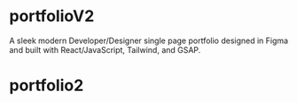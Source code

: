 # portfolioV2
A sleek modern Developer/Designer single page portfolio designed in Figma and built with React/JavaScript, Tailwind, and GSAP.
# portfolio2
